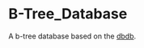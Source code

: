 # B-Tree_Database

A b-tree database based on the [dbdb](https://github.com/taavi/500lines/tree/master/data-store).
